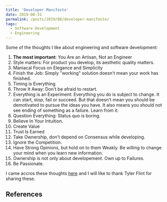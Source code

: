 ```yaml
---
title: 'Developer Manifesto'
date: 2019-08-31
permalink: /posts/2019/08/developer-manifesto/
tags:
  - Software Development
  - Engineering
---
```


Some of the thoughts I like about engineering and software development:

1. **The most important**: You Are an Artisan, Not an Engineer
2. Style matters: For product you develop, its aesthetic quality matters.
3. Maniacal Focus on Elegance and Simplicity
4. Finish the Job: Simply "working" solution doesn't mean your work has finished.
5. Timing is Everything
6. Throw It Away: Don't be afraid to restart.
7. Everything is an Experiment: Everything you do is subject to change. It can start, stop, fail or succeed. But that doesn't mean you should be demotivated to pursue the ideas you have. It also means you should not see ending of something as a failure. Learn from it.
8. Question Everything: Status quo is boring.
9. Believe In Your Intuition.
10. Create Value
11. Trust Is Earned
12. Take Ownership, don't depend on Consensus while developing.
13. Ignore the Competition.
14. Have Strong Opinions, but hold on to them Weakly. Be willing to change your mind when you learn new information.
15. Ownership is not only about developement. Own up to Failures.
16. Be Passionate.



I came accros these thoughts [here](https://content.nanobox.io/the-developer-manifesto/#ampshare=https://content.nanobox.io/the-developer-manifesto/) and I will like to thank Tyler Flint for sharing these.

References
------
